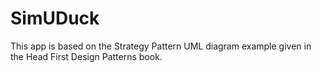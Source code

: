 # SimUDuck
This app is based on the Strategy Pattern UML diagram example given in the Head First Design Patterns book.
